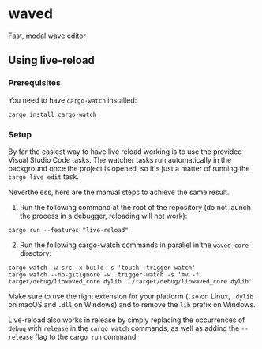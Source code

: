 # waved
Fast, modal wave editor

## Using live-reload
### Prerequisites
You need to have `cargo-watch` installed:
```
cargo install cargo-watch
```

### Setup
By far the easiest way to have live reload working is to use the provided Visual Studio Code tasks. The watcher tasks run automatically in the background once the project is opened, so it's just a matter of running the `cargo live edit` task.

Nevertheless, here are the manual steps to achieve the same result.
1. Run the following command at the root of the repository (do not launch the process in a debugger, reloading will not work):
```
cargo run --features "live-reload"
```
2. Run the following cargo-watch commands in parallel in the `waved-core` directory:
```
cargo watch -w src -x build -s 'touch .trigger-watch'
cargo watch --no-gitignore -w .trigger-watch -s 'mv -f target/debug/libwaved_core.dylib ../target/debug/libwaved_core.dylib'
```

Make sure to use the right extension for your platform (`.so` on Linux, `.dylib` on macOS and `.dll` on Windows) and to remove the `lib` prefix on Windows.

Live-reload also works in release by simply replacing the occurrences of `debug` with `release` in the `cargo watch` commands, as well as adding the `--release` flag to the `cargo run` command.
